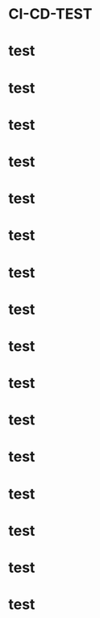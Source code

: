 # CI-CD-TEST
# test
# test
# test
# test
# test
# test
# test
# test
# test
# test
# test
# test
# test
# test
# test
# test